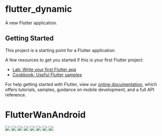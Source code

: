 # flutter_dynamic

A new Flutter application.

## Getting Started

This project is a starting point for a Flutter application.

A few resources to get you started if this is your first Flutter project:

- [Lab: Write your first Flutter app](https://flutter.dev/docs/get-started/codelab)
- [Cookbook: Useful Flutter samples](https://flutter.dev/docs/cookbook)

For help getting started with Flutter, view our
[online documentation](https://flutter.dev/docs), which offers tutorials,
samples, guidance on mobile development, and a full API reference.
# FlutterWanAndroid

<img src="../z_picture/WechatIMG1.jpeg"/>
<img src="../z_picture/WechatIMG2.jpeg"/>
<img src="../z_picture/WechatIMG3.jpeg"/>
<img src="../z_picture/WechatIMG4.jpeg"/>
<img src="../z_picture/WechatIMG5.jpeg"/>
<img src="../z_picture/WechatIMG6.jpeg"/>
<img src="../z_picture/WechatIMG7.jpeg"/>
<img src="../z_picture/WechatIMG8.jpeg"/>
